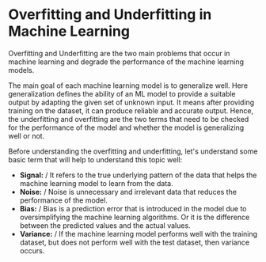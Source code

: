 # Overfitting and Underfitting in Machine Learning
Overfitting and Underfitting are the two main problems that occur in machine learning and degrade the performance of the machine learning models.

The main goal of each machine learning model is to generalize well. Here generalization defines the ability of an ML model to provide a suitable output by adapting the given set of unknown input. It means after providing training on the dataset, it can produce reliable and accurate output. Hence, the underfitting and overfitting are the two terms that need to be checked for the performance of the model and whether the model is generalizing well or not.

Before understanding the overfitting and underfitting, let's understand some basic term that will help to understand this topic well:

- **Signal:** /
It refers to the true underlying pattern of the data that helps the machine learning model to learn from the data.
- **Noise:** /
Noise is unnecessary and irrelevant data that reduces the performance of the model.
- **Bias:** /
Bias is a prediction error that is introduced in the model due to oversimplifying the machine learning algorithms. Or it is the difference between the predicted values and the actual values.
- **Variance:** /
If the machine learning model performs well with the training dataset, but does not perform well with the test dataset, then variance occurs.

